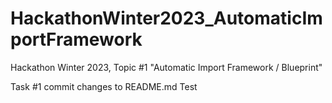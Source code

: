 # HackathonWinter2023_AutomaticImportFramework
Hackathon Winter 2023, Topic #1 "Automatic Import Framework / Blueprint"

Task #1 commit changes to README.md
Test
